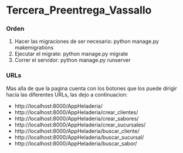 # Tercera_Preentrega_Vassallo

### Orden
  1. Hacer las migraciones de ser necesario: python manage.py makemigrations
  2. Ejecutar el migrate: python manage.py migrate
  3. Correr el servidor: python manage.py runserver

### URLs
Mas alla de que la pagina cuenta con los botones que los puede dirigir hacia las diferentes URLs, las dejo a continuacion:
  * http://localhost:8000/AppHeladeria/
  * http://localhost:8000/AppHeladeria/crear_clientes/
  * http://localhost:8000/AppHeladeria/crear_sabores/
  * http://localhost:8000/AppHeladeria/crear_sucursales/
  * http://localhost:8000/AppHeladeria/buscar_cliente/
  * http://localhost:8000/AppHeladeria/buscar_sucursal/
  * http://localhost:8000/AppHeladeria/buscar_sabor/

